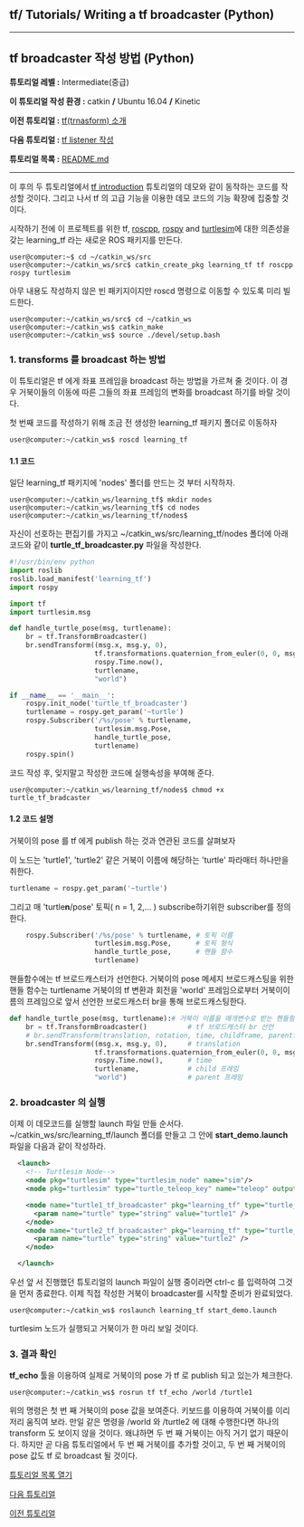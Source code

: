 ## tf/ Tutorials/ Writing a tf broadcaster (Python)



---


## tf broadcaster 작성 방법 (Python)

**튜토리얼 레벨 :**  Intermediate(중급)

**이 튜토리얼 작성 환경 :**  catkin **/** Ubuntu 16.04 **/** Kinetic

**이전 튜토리얼 :** [tf(trnasform) 소개](./tf_0_Instroduction.md)

**다음 튜토리얼 :** [tf listener 작성](./tf_2_listener.md)

**튜토리얼 목록 :** [README.md](../README.md)

------

이 후의 두 튜토리얼에서 [tf introduction](http://wiki.ros.org/tf/Tutorials/Introduction%20to%20tf) 튜토리얼의 데모와 같이 동작하는 코드를 작성할 것이다. 그리고 나서 tf 의 고급 기능을 이용한 데모 코드의 기능 확장에 집중할 것이다.

시작하기 전에 이 프로젝트를 위한  tf, [roscpp](http://wiki.ros.org/roscpp), [rospy](http://wiki.ros.org/rospy) and [turtlesim](./turtlesim.md)에 대한 의존성을 갖는 learning_tf 라는 새로운 ROS 패키지를 만든다.

```
user@computer:~$ cd ~/catkin_ws/src
user@computer:~/catkin_ws/src$ catkin_create_pkg learning_tf tf roscpp rospy turtlesim
```

아무 내용도 작성하지 않은 빈 패키지이지만 roscd 명령으로 이동할 수 있도록 미리 빌드한다.

```
user@computer:~/catkin_ws/src$ cd ~/catkin_ws
user@computer:~/catkin_ws$ catkin_make
user@computer:~/catkin_ws$ source ./devel/setup.bash
```



### 1. transforms 를 broadcast 하는 방법 

이 튜토리얼은 tf 에게 좌표 프레임을 broadcast 하는 방법을 가르쳐 줄 것이다. 이 경우 거북이들의 이동에 따른 그들의 좌표 프레임의 변화를 broadcast 하기를 바랄 것이다.

첫 번째 코드를 작성하기 위해 조금 전 생성한 learning_tf 패키지 폴더로 이동하자

```
user@computer:~/catkin_ws$ roscd learning_tf
```



#### 1.1 코드

일단 learning_tf 패키지에 'nodes' 폴더를 만드는 것 부터 시작하자.

```
user@computer:~/catkin_ws/learning_tf$ mkdir nodes
user@computer:~/catkin_ws/learning_tf$ cd nodes
user@computer:~/catkin_ws/learning_tf/nodes$
```

자신이 선호하는 편집기를 가지고 ~/catkin_ws/src/learning_tf/nodes 폴더에 아래 코드와 같이 **turtle_tf_broadcaster.py** 파일을 작성한다.


```python
#!/usr/bin/env python  
import roslib
roslib.load_manifest('learning_tf')
import rospy

import tf
import turtlesim.msg

def handle_turtle_pose(msg, turtlename):
    br = tf.TransformBroadcaster()
    br.sendTransform((msg.x, msg.y, 0),
                     tf.transformations.quaternion_from_euler(0, 0, msg.theta),
                     rospy.Time.now(),
                     turtlename,
                     "world")

if __name__ == '__main__':
    rospy.init_node('turtle_tf_broadcaster')
    turtlename = rospy.get_param('~turtle')
    rospy.Subscriber('/%s/pose' % turtlename,
                     turtlesim.msg.Pose,
                     handle_turtle_pose,
                     turtlename)
    rospy.spin()
```

코드 작성 후, 잊지말고 작성한 코드에 실행속성을 부여해 준다.

```
user@computer:~/catkin_ws/learning_tf/nodes$ chmod +x turtle_tf_bradcaster
```



#### 1.2 코드 설명

거북이의 pose 를 tf 에게 publish 하는 것과 연관된 코드를 살펴보자

이 노드는 'turtle1', 'turtle2' 같은 거북이 이름에 해당하는 'turtle' 파라매터 하나만을 취한다.

```python
turtlename = rospy.get_param('~turtle')
```

그리고 매 'turtle**n**/pose' 토픽( n = 1, 2,... ) subscribe하기위한 subscriber를 정의한다.  

```python
    rospy.Subscriber('/%s/pose' % turtlename, # 토픽 이름
                     turtlesim.msg.Pose,      # 토픽 형식
                     handle_turtle_pose,      # 핸들 함수
                     turtlename)
```

핸들함수에는 tf 브로드캐스터가 선언한다. 거북이의 pose 메세지 브로드캐스팅을 위한 핸들 함수는 turtlename 거북이의 tf 변환과 회전을 'world' 프레임으로부터 거북이이름의 프레임으로 앞서 선언한 브로드캐스터 br을 통해 브로드캐스팅한다.

```python
def handle_turtle_pose(msg, turtlename):# 거북이 이름을 매개변수로 받는 핸들함수 정의
	br = tf.TransformBroadcaster()          # tf 브로드캐스터 br 선언
    # br.sendTransform(translation, rotation, time, childframe, parentframe)
	br.sendTransform((msg.x, msg.y, 0),     # translation
                     tf.transformations.quaternion_from_euler(0, 0, msg.theta), # rotation
                     rospy.Time.now(),		# time
                     turtlename,			# child 프레임
                     "world")				# parent 프레임
```



### 2. broadcaster 의 실행

이제 이 데모코드를 실행할 launch 파일 만들 순서다. ~/catkin_ws/src/learning_tf/launch 폴더를 만들고 그 안에 **start_demo.launch** 파일을 다음과 같이 작성하라.

```xml
  <launch>
    <!-- Turtlesim Node-->
    <node pkg="turtlesim" type="turtlesim_node" name="sim"/>
    <node pkg="turtlesim" type="turtle_teleop_key" name="teleop" output="screen"/>

    <node name="turtle1_tf_broadcaster" pkg="learning_tf" type="turtle_tf_broadcaster.py" respawn="false" output="screen" >
      <param name="turtle" type="string" value="turtle1" />
    </node>
    <node name="turtle2_tf_broadcaster" pkg="learning_tf" type="turtle_tf_broadcaster.py" respawn="false" output="screen" >
      <param name="turtle" type="string" value="turtle2" /> 
    </node>

  </launch>
```

우선 앞 서 진행했던 튜토리얼의 launch 파일이 실행 중이라면 ctrl-c 를 입력하여 그것을 먼저 종료한다. 이제 직접 작성한 거북이 broadcaster를 시작할 준비가 완료되었다.

```
user@computer:~/catkin_ws$ roslaunch learning_tf start_demo.launch
```

turtlesim 노드가 실행되고 거북이가 한 마리 보일 것이다.



### 3. 결과 확인

**tf_echo** 툴을 이용하여 실제로 거북이의 pose 가 tf 로 publish 되고 있는가 체크한다.

```
user@computer:~/catkin_ws$ rosrun tf tf_echo /world /turtle1
```

위의 명령은 첫 번 째 거북이의 pose 값을 보여준다. 키보드를 이용하여 거북이를 이리저리 움직여 보라. 만일 같은 명령을 /world 와 /turtle2 에 대해 수행한다면 하나의 transform 도 보이지 않을 것이다. 왜냐하면 두 번 째 거북이는 아직 거기 없기 때문이다. 하지만 곧 다음 튜토리얼에서 두 번 째 거북이를 추가할 것이고, 두 번 째 거북이의 pose 값도 tf 로 broadcast 될 것이다.



[튜토리얼 목록 열기](../README.md)



[다음 튜토리얼](./tf_2_listener.md)

[이전 튜토리얼](./tf_0_Instroduction.md)

